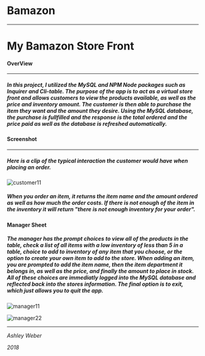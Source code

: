 
# Bamazon
-------------------------------------------------
# My Bamazon Store Front


#### OverView
-------------------------------------------------
##### In this project, I utilized the MySQL and NPM Node packages such as Inquirer and Cli-table. The purpose of the app is to act as a virtual store front and allows customers to view the products available, as well as the price and inventory amount. The customer is then able to purchase the item they want and the amount they desire. Using the MySQL database, the purchase is fullfilled and the response is the total ordered and the price paid as well as the database is refreshed automatically.

#### Screenshot
---------------------------------
##### Here is a clip of the typical interaction the customer would have when placing an order.

![customer11](https://user-images.githubusercontent.com/34924373/43660388-d9b549b0-972c-11e8-8afc-debb34c7913c.gif)


##### When you order an item, it returns the item name and the amount ordered as well as how much the order costs. If there is not enough of the item in the inventory it will return "there is not enough inventory for your order".


#### Manager Sheet

##### The manager has the prompt choices to view all of the products in the table, check a list of all items with a low inventory of less than 5 in a table, choice to add to inventory of any item that you choose, or the option to create your own item to add to the store. When adding an item, you are prompted to add the item name, then the item department it belongs in, as well as the price, and finally the amount to place in stock. All of these choices are immediatly logged into the MySQL database and reflected back into the stores information. The final option is to exit, which just allows you to quit the app.


![manager11](https://user-images.githubusercontent.com/34924373/43668023-badfc5bc-9748-11e8-85c0-8f1bd2724cbd.gif)



![manager22](https://user-images.githubusercontent.com/34924373/43668076-06f7139c-9749-11e8-8cd1-6fd583a4a294.gif)

------------------------------------

*Ashley Weber*

*2018*




